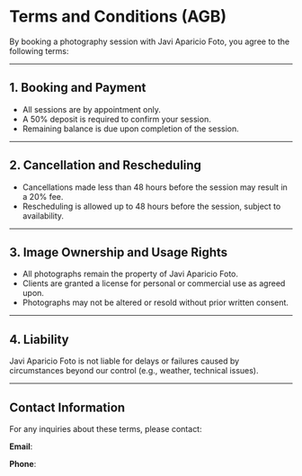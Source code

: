 # Terms and Conditions (AGB)

By booking a photography session with Javi Aparicio Foto, you agree to the following terms:

---

## **1. Booking and Payment**
- All sessions are by appointment only.
- A 50% deposit is required to confirm your session.
- Remaining balance is due upon completion of the session.

---

## **2. Cancellation and Rescheduling**
- Cancellations made less than 48 hours before the session may result in a 20% fee.
- Rescheduling is allowed up to 48 hours before the session, subject to availability.

---

## **3. Image Ownership and Usage Rights**
- All photographs remain the property of Javi Aparicio Foto.
- Clients are granted a license for personal or commercial use as agreed upon.
- Photographs may not be altered or resold without prior written consent.

---

## **4. Liability**
Javi Aparicio Foto is not liable for delays or failures caused by circumstances beyond our control (e.g., weather, technical issues).

---

## Contact Information
For any inquiries about these terms, please contact:

**Email**: <span id="email"></span>

**Phone**: <span id="phone"></span>

<script>
  fetch('/contact.json')
    .then(response => response.json())
    .then(data => {
      document.getElementById("email").innerHTML =
        '<a href="mailto:' + data.email + '">' + data.email + '</a>';
      document.getElementById("phone").innerHTML = data.phone;    })
    .catch(error => console.error('Error loading contact data:', error));
</script>
